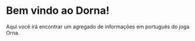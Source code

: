 # Bem vindo ao Dorna!

Aqui você irá encontrar um agregado de informações em português do joga Orna.